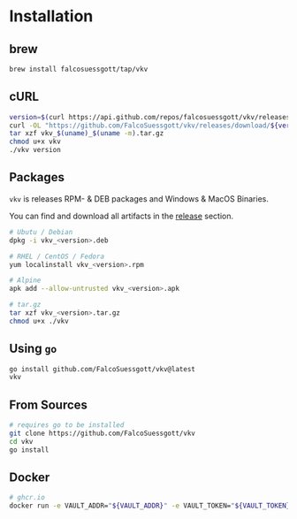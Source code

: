 # Installation

## brew
```bash
brew install falcosuessgott/tap/vkv
```
## cURL
```bash
version=$(curl https://api.github.com/repos/falcosuessgott/vkv/releases/latest -s | jq .name -r)
curl -OL "https://github.com/FalcoSuessgott/vkv/releases/download/${version}/vkv_$(uname)_$(uname -m).tar.gz"
tar xzf vkv_$(uname)_$(uname -m).tar.gz
chmod u+x vkv
./vkv version
```

## Packages
`vkv` is releases RPM- & DEB packages and Windows & MacOS Binaries.

You can find and download all artifacts in the [release](https://github.com/FalcoSuessgott/vkv/releases) section.

```bash
# Ubutu / Debian
dpkg -i vkv_<version>.deb

# RHEL / CentOS / Fedora
yum localinstall vkv_<version>.rpm

# Alpine
apk add --allow-untrusted vkv_<version>.apk

# tar.gz
tar xzf vkv_<version>.tar.gz
chmod u+x ./vkv
```

## Using `go`
```bash
go install github.com/FalcoSuessgott/vkv@latest
vkv
```

## From Sources
```bash
# requires go to be installed
git clone https://github.com/FalcoSuessgott/vkv
cd vkv
go install
```

## Docker
```bash
# ghcr.io
docker run -e VAULT_ADDR="${VAULT_ADDR}" -e VAULT_TOKEN="${VAULT_TOKEN}" ghcr.io/falcosuessgott/vkv
```
